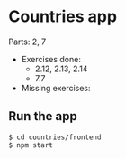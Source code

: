 Countries app
=============

Parts: 2, 7

- Exercises done:
    - 2.12, 2.13, 2.14
    - 7.7
- Missing exercises:


## Run the app
```
$ cd countries/frontend
$ npm start
```